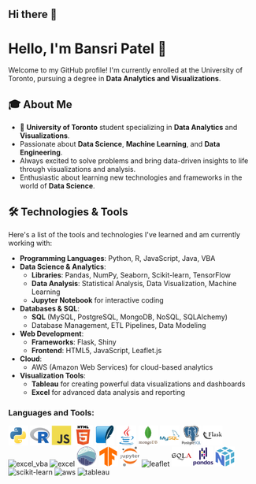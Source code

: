 ## Hi there 👋

<!--
**Bansri09/Bansri09** is a ✨ _special_ ✨ repository because its `README.md` (this file) appears on your GitHub profile.

Here are some ideas to get you started:

- 🔭 I’m currently working on ...
- 🌱 I’m currently learning ...
- 👯 I’m looking to collaborate on ...
- 🤔 I’m looking for help with ...
- 💬 Ask me about ...
- 📫 How to reach me: ...
- 😄 Pronouns: ...
- ⚡ Fun fact: ...
-->
# Hello, I'm Bansri Patel 👋

Welcome to my GitHub profile! I'm currently enrolled at the University of Toronto, pursuing a degree in **Data Analytics and Visualizations**.

## 🎓 About Me
- 📍 **University of Toronto** student specializing in **Data Analytics** and **Visualizations**.
- Passionate about **Data Science**, **Machine Learning**, and **Data Engineering**.
- Always excited to solve problems and bring data-driven insights to life through visualizations and analysis.
- Enthusiastic about learning new technologies and frameworks in the world of **Data Science**.

## 🛠️ Technologies & Tools
Here's a list of the tools and technologies I've learned and am currently working with:

- **Programming Languages**: Python, R, JavaScript, Java, VBA
- **Data Science & Analytics**:
  - **Libraries**: Pandas, NumPy, Seaborn, Scikit-learn, TensorFlow
  - **Data Analysis**: Statistical Analysis, Data Visualization, Machine Learning
  - **Jupyter Notebook** for interactive coding
- **Databases & SQL**:
  - **SQL** (MySQL, PostgreSQL, MongoDB, NoSQL, SQLAlchemy)
  - Database Management, ETL Pipelines, Data Modeling
- **Web Development**:
  - **Frameworks**: Flask, Shiny
  - **Frontend**: HTML5, JavaScript, Leaflet.js
- **Cloud**:
  - AWS (Amazon Web Services) for cloud-based analytics
- **Visualization Tools**:
  - **Tableau** for creating powerful data visualizations and dashboards
  - **Excel** for advanced data analysis and reporting
 
<h3 align="left">Languages and Tools:</h3>
<p align="left"> 
  <img src="https://raw.githubusercontent.com/devicons/devicon/master/icons/python/python-original.svg" alt="python" width="40" height="40"/>
  <img src="https://raw.githubusercontent.com/devicons/devicon/master/icons/r/r-original.svg" alt="r" width="40" height="40"/>
  <img src="https://raw.githubusercontent.com/devicons/devicon/master/icons/javascript/javascript-original.svg" alt="javascript" width="40" height="40"/>
  <img src="https://raw.githubusercontent.com/devicons/devicon/master/icons/html5/html5-original-wordmark.svg" alt="html5" width="40" height="40"/>
  <img src="https://raw.githubusercontent.com/devicons/devicon/master/icons/sqlite/sqlite-original.svg" alt="sqlite" width="40" height="40"/>
  <img src="https://raw.githubusercontent.com/devicons/devicon/master/icons/java/java-original.svg" alt="java" width="40" height="40"/>
  <img src="https://raw.githubusercontent.com/devicons/devicon/master/icons/mongodb/mongodb-original-wordmark.svg" alt="mongodb" width="40" height="40"/>
  <img src="https://raw.githubusercontent.com/devicons/devicon/master/icons/mysql/mysql-original-wordmark.svg" alt="mysql" width="40" height="40"/>
  <img src="https://raw.githubusercontent.com/devicons/devicon/master/icons/postgresql/postgresql-original-wordmark.svg" alt="postgresql" width="40" height="40"/>
  <img src="https://raw.githubusercontent.com/devicons/devicon/master/icons/flask/flask-original-wordmark.svg" alt="flask" width="40" height="40"/>
<img src="https://github.com/user-attachments/assets/49fd8cf7-9de6-4eee-abd0-0323978447e0" alt="excel_vba" width="40" height="40"/>



   <img src="https://raw.githubusercontent.com/devicons/devicon/master/icons/excel/excel-original.svg" alt="excel" width="40" height="40"/>
  <img src="https://raw.githubusercontent.com/devicons/devicon/master/icons/seaborn/seaborn-original.svg" alt="seaborn" width="40" height="40"/>
  <img src="https://raw.githubusercontent.com/devicons/devicon/master/icons/tensorflow/tensorflow-original.svg" alt="tensorflow" width="40" height="40"/>
  <img src="https://raw.githubusercontent.com/devicons/devicon/master/icons/jupyter/jupyter-original-wordmark.svg" alt="jupyter" width="40" height="40"/>
  <img src="https://raw.githubusercontent.com/devicons/devicon/master/icons/leaflet/leaflet-original.svg" alt="leaflet" width="40" height="40"/>
  <img src="https://raw.githubusercontent.com/devicons/devicon/master/icons/sqlalchemy/sqlalchemy-original.svg" alt="sqlalchemy" width="40" height="40"/>
  <img src="https://raw.githubusercontent.com/devicons/devicon/master/icons/pandas/pandas-original-wordmark.svg" alt="pandas" width="40" height="40"/>
  <img src="https://raw.githubusercontent.com/devicons/devicon/master/icons/numpy/numpy-original.svg" alt="numpy" width="40" height="40"/>
  <img src="https://raw.githubusercontent.com/devicons/devicon/master/icons/scikit-learn/scikit-learn-original.svg" alt="scikit-learn" width="40" height="40"/>
  <img src="https://raw.githubusercontent.com/devicons/devicon/master/icons/aws/aws-original-wordmark.svg" alt="aws" width="40" height="40"/>
  <img src="https://raw.githubusercontent.com/devicons/devicon/master/icons/tableau/tableau-original.svg" alt="tableau" width="40" height="40"/>
  <!-- Excel Icon -->
  

</p>

<!--
## 🚀 Projects
Here are some of the exciting projects I've worked on:

- **[Project 1 Title]**: Brief description of what the project is about, technologies used, and outcomes. You can add a link to the GitHub repo if available.
- **[Project 2 Title]**: A short overview of another project you’ve worked on, perhaps a machine learning model, data visualization project, or web app you’ve built.
- **[Project 3 Title]**: Share any personal project, Kaggle competition, or university-related project that showcases your skills in action.

## 🧑‍💻 Current Focus
- Diving deeper into **Machine Learning** and **Deep Learning** models.
- Improving my skills in **Data Engineering** and building end-to-end **ETL Pipelines**.
- Enhancing my expertise in **Data Visualization** using Tableau, Flask, and JavaScript libraries like **Leaflet.js** for interactive maps.
- Working on developing cloud-based solutions and learning more about AWS services.

## 📚 Currently Learning
- Advanced concepts in **Machine Learning** and **Deep Learning**.
- Data engineering best practices for large-scale systems.
- Optimizing and deploying models in **AWS**.

## 🌐 Connect with Me
- [LinkedIn](https://www.linkedin.com/in/your-linkedin-profile)
- [Portfolio](https://your-portfolio-link.com) (if you have one)
- [Email](mailto:your-email@example.com)

Feel free to reach out for collaboration, questions, or simply to connect!
-->
